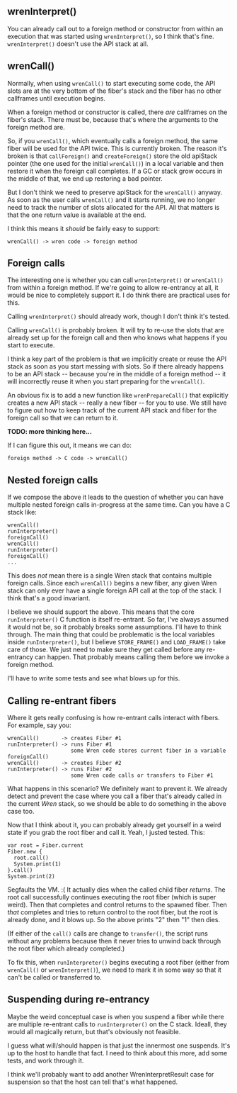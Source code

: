 ## wrenInterpret()

You can already call out to a foreign method or constructor from within an
execution that was started using `wrenInterpret()`, so I think that's fine.
`wrenInterpret()` doesn't use the API stack at all.

## wrenCall()

Normally, when using `wrenCall()` to start executing some code, the API slots
are at the very bottom of the fiber's stack and the fiber has no other
callframes until execution begins.

When a foreign method or constructor is called, there *are* callframes on the
fiber's stack. There must be, because that's where the arguments to the foreign
method are.

So, if you `wrenCall()`, which eventually calls a foreign method, the same fiber
will be used for the API twice. This is currently broken. The reason it's broken
is that `callForeign()` and `createForeign()` store the old apiStack pointer
(the one used for the initial `wrenCall()`) in a local variable and then restore
it when the foreign call completes. If a GC or stack grow occurs in the middle
of that, we end up restoring a bad pointer.

But I don't think we need to preserve apiStack for the `wrenCall()` anyway. As
soon as the user calls `wrenCall()` and it starts running, we no longer need to
track the number of slots allocated for the API. All that matters is that the
one return value is available at the end.

I think this means it *should* be fairly easy to support:

    wrenCall() -> wren code -> foreign method

## Foreign calls

The interesting one is whether you can call `wrenInterpret()` or `wrenCall()`
from within a foreign method. If we're going to allow re-entrancy at all, it
would be nice to completely support it. I do think there are practical uses
for this.

Calling `wrenInterpret()` should already work, though I don't think it's tested.

Calling `wrenCall()` is probably broken. It will try to re-use the slots that
are already set up for the foreign call and then who knows what happens if you
start to execute.

I think a key part of the problem is that we implicitly create or reuse the API
stack as soon as you start messing with slots. So if there already happens to
be an API stack -- because you're in the middle of a foreign method -- it will
incorrectly reuse it when you start preparing for the `wrenCall()`.

An obvious fix is to add a new function like `wrenPrepareCall()` that explicitly
creates a new API stack -- really a new fiber -- for you to use. We still have
to figure out how to keep track of the current API stack and fiber for the
foreign call so that we can return to it.

**TODO: more thinking here...**

If I can figure this out, it means we can do:

    foreign method -> C code -> wrenCall()

## Nested foreign calls

If we compose the above it leads to the question of whether you can have
multiple nested foreign calls in-progress at the same time. Can you have a C
stack like:

    wrenCall()
    runInterpreter()
    foreignCall()
    wrenCall()
    runInterpreter()
    foreignCall()
    ...

This does *not* mean there is a single Wren stack that contains multiple
foreign calls. Since each `wrenCall()` begins a new fiber, any given Wren stack
can only ever have a single foreign API call at the top of the stack. I think
that's a good invariant.

I believe we should support the above. This means that the core
`runInterpreter()` C function is itself re-entrant. So far, I've always assumed
it would not be, so it probably breaks some assumptions. I'll have to think
through. The main thing that could be problematic is the local variables inside
`runInterpreter()`, but I believe `STORE_FRAME()` and `LOAD_FRAME()` take care
of those. We just need to make sure they get called before any re-entrancy can
happen. That probably means calling them before we invoke a foreign method.

I'll have to write some tests and see what blows up for this.

## Calling re-entrant fibers

Where it gets really confusing is how re-entrant calls interact with fibers.
For example, say you:

    wrenCall()       -> creates Fiber #1
    runInterpreter() -> runs Fiber #1
                        some Wren code stores current fiber in a variable
    foreignCall()
    wrenCall()       -> creates Fiber #2
    runInterpreter() -> runs Fiber #2
                        some Wren code calls or transfers to Fiber #1

What happens in this scenario? We definitely want to prevent it. We already
detect and prevent the case where you call a fiber that's already called in the
current *Wren* stack, so we should be able to do something in the above case
too.

Now that I think about it, you can probably already get yourself in a weird
state if you grab the root fiber and call it. Yeah, I justed tested. This:

    var root = Fiber.current
    Fiber.new {
      root.call()
      System.print(1)
    }.call()
    System.print(2)

Segfaults the VM. :( It actually dies when the called child fiber *returns*. The
root call successfully continues executing the root fiber (which is super
weird). Then that completes and control returns to the spawned fiber. Then
*that* completes and tries to return control to the root fiber, but the root is
already done, and it blows up. So the above prints "2" then "1" then dies.

(If either of the `call()` calls are change to `transfer()`, the script runs
without any problems because then it never tries to unwind back through the
root fiber which already completed.)

To fix this, when `runInterpreter()` begins executing a root fiber (either from
`wrenCall()` or `wrenInterpret()`), we need to mark it in some way so that it
can't be called or transferred to.

## Suspending during re-entrancy

Maybe the weird conceptual case is when you suspend a fiber while there are
multiple re-entrant calls to `runInterpreter()` on the C stack. Ideall, they
would all magically return, but that's obviously not feasible.

I guess what will/should happen is that just the innermost one suspends. It's
up to the host to handle that fact. I need to think about this more, add some
tests, and work through it.

I think we'll probably want to add another WrenInterpretResult case for
suspension so that the host can tell that's what happened.
